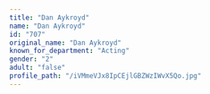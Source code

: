 ```yaml
---
title: "Dan Aykroyd"
name: "Dan Aykroyd"
id: "707"
original_name: "Dan Aykroyd"
known_for_department: "Acting"
gender: "2"
adult: "false"
profile_path: "/iVMmeVJx8IpCEjlGBZWzIWvX5Qo.jpg"
---
```

